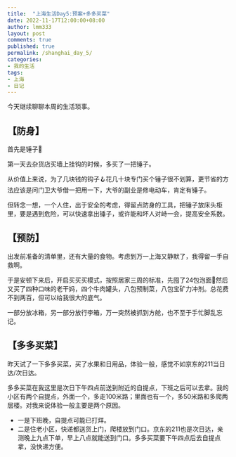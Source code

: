 ```yaml
---
title:  "上海生活Day5:预案+多多买菜"
date: 2022-11-17T12:00:00+08:00
author: lmm333
layout: post
comments: true
published: true
permalink: /shanghai_day_5/
categories:
- 我的生活
tags:
- 上海
- 日记
---
```

今天继续聊聊本周的生活琐事。

## 【防身】
首先是锤子🔨

第一天去杂货店买墙上挂钩的时候，多买了一把锤子。

从价值上来说，为了几块钱的钩子🪝花几十块专门买个锤子很不划算，更节省的方法应该是问门卫大爷借一把用一下，大爷的副业是修电动车，肯定有锤子。

但转念一想，一个人住，出于安全的考虑，得留点防身的工具，把锤子放床头柜里，要是遇到危险，可以快速拿出锤子，或许能和坏人对峙一会，提高安全系数。

## 【预防】
出发前准备的清单里，还有大量的食物。考虑到万一上海又静默了，我得留一手自救啊。

于是安顿下来后，开启买买买模式，按照居家三周的标准，先囤了24包泡面🍜然后又买了四种口味的老干妈，四个牛肉罐头，八包预制菜，八包宝矿力冲剂。总花费不到两百，但可以给我很大的底气。

一部分放冰箱，另一部分放行李箱，万一突然被抓到方舱，也不至于手忙脚乱忘记。

## 【多多买菜】
昨天试了一下多多买菜，买了水果和日用品，体验一般，感觉不如京东的211当日达/次日达。

多多买菜在我这里是次日下午四点前送到附近的自提点，下班之后可以去拿。我的小区有两个自提点，外面一个，多走100米路；里面也有一个，多50米路和多爬两层楼。对我来说体验一般主要是两个原因。

- 一是下班晚，自提点可能已打烊。
- 二是住老小区，快递都送货上门，爬楼放到门口。京东的211也是次日达，亲测晚上九点下单，早上八点就能送到门口。多多买菜要下午四点后去自提点拿，没快递方便。